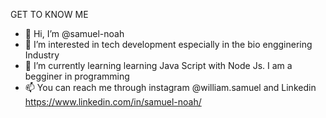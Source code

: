 GET TO KNOW ME
- 👋 Hi, I’m @samuel-noah
- 👀 I’m interested in tech development especially in the bio engginering Industry
- 🌱 I’m currently learning learning Java Script with Node Js. I am a begginer in programming 
- 📫 You can reach me through instagram @william.samuel and Linkedin https://www.linkedin.com/in/samuel-noah/

<!---
samuel-noah/samuel-noah is a ✨ special ✨ repository because its `README.md` (this file) appears on your GitHub profile.
You can click the Preview link to take a look at your changes.
--->

